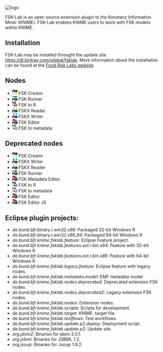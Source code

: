 ![logo](https://foodrisklabs.bfr.bund.de/wp-content/uploads/2015/02/FSKlab7-1.png "FSK-Lab")

FSK-Lab is an open source extension plugin to the Konstanz Information Miner
(KNIME). FSK-Lab enables KNIME users to work with FSK models within KNIME.

## Installation
FSK-Lab may be installed throught the update site <https://dl.bintray.com/silebat/fsklab>. More information about the installation can be found at the [Food Risk Labs website](https://foodrisklabs.bfr.bund.de/index.php/fsk-lab/)

## Nodes
- ![](de.bund.bfr.knime.fsklab.nodes/src/de/bund/bfr/knime/fsklab/nodes/Creator.png) FSK Creator
- ![](de.bund.bfr.knime.fsklab.nodes/src/de/bund/bfr/knime/fsklab/nodes/Runner.png) FSK Runner
- ![](de.bund.bfr.knime.fsklab.nodes/src/de/bund/bfr/knime/fsklab/nodes/FSK2R.png) FSK to R
- ![](de.bund.bfr.knime.fsklab.nodes/src/de/bund/bfr/knime/fsklab/nodes/Reader.png) FSKX Reader
- ![](de.bund.bfr.knime.fsklab.nodes/src/de/bund/bfr/knime/fsklab/nodes/Writer.png) FSKX Writer
- ![](de.bund.bfr.knime.fsklab.nodes/src/de/bund/bfr/knime/fsklab/nodes/Editor.png) FSK Editor
- ![](de.bund.bfr.knime.fsklab.nodes/src/de/bund/bfr/knime/fsklab/nodes/fsk2metadata.png) FSK to metadata

## Deprecated nodes
- ![](de.bund.bfr.knime.fsklab.nodes.deprecated/src/de/bund/bfr/knime/fsklab/nodes/creator/FskCreator.png) FSK Creator
- ![](de.bund.bfr.knime.fsklab.nodes.deprecated/src/de/bund/bfr/knime/fsklab/nodes/writer/FskxWriter.png) FSKX Writer
- ![](de.bund.bfr.knime.fsklab.nodes.deprecated/src/de/bund/bfr/knime/fsklab/nodes/reader/FskxReader.png) FSKX Reader
- ![](de.bund.bfr.knime.fsklab.nodes.deprecated/src/de/bund/bfr/knime/fsklab/nodes/runner/FskRunner.png) FSK Runner
- ![](de.bund.bfr.knime.fsklab.nodes.deprecated/src/de/bund/bfr/knime/fsklab/nodes/metadataeditor/FskEditor.png) FSK Metadata Editor
- ![](de.bund.bfr.knime.fsklab.nodes.deprecated/src/de/bund/bfr/knime/fsklab/nodes/fsk2r/fsk2r.png) FSK to R
- ![](de.bund.bfr.knime.fsklab.nodes.deprecated/src/de/bund/bfr/knime/fsklab/nodes/fsk2metadata/fsk2metadata.png) FSK to metadata
- ![](de.bund.bfr.knime.fsklab.nodes.deprecated/src/de/bund/bfr/knime/fsklab/nodes/editor/FskEditor.png) FSK Editor
- ![](de.bund.bfr.knime.fsklab.nodes.deprecated/src/de/bund/bfr/knime/fsklab/nodes/editor/js/FskEditor.png) FSK Editor JS

## Eclipse plugin projects:
- *de.bund.bfr.binary.r.win32.x86*: Packaged 32-bit Windows R
- *de.bund.bfr.binary.r.win32.x86_64*: Packaged 64-bit Windows R
- *de.bund.bfr.knime.fsklab.feature*: Eclipse Feature project.
- *de.bund.bfr.knime.fsklab.features.ext.r.bin.x64*: Feature with 32-bit Windows R
- *de.bund.bfr.knime.fsklab.features.ext.r.bin.x86*: Feature with 64-bit Windows R
- *de.bund.bfr.knime.fsklab.legacy.feature*: Eclipse feature with legacy nodes.
- *de.bund.bfr.knime.fsklab.metadata.model*: EMF metadata model
- *de.bund.bfr.knime.fsklab.nodes.deprecated*: Deprecated extension FSK nodes.
- *de.bund.bfr.knime.fsklab.nodes.deprecated2*: Legacy extension FSK nodes.
- *de.bund.bfr.knime.fsklab.nodes*: Extension nodes.
- *de.bund.bfr.knime.fsklab.scripts*: Scripts for development.
- *de.bund.bfr.knime.fsklab.target*: KNIME .target file.
- *de.bund.bfr.knime.fsklab.testflows*: Test workflows.
- *de.bund.bfr.knime.fsklab.update.p2.deploy*: Deployment script.
- *de.bund.bfr.knime.fsklab.update.p2*: Update site.
- *org.jdom2*: Binaries for jdom 2.0.1.
- *org.jsbml*: Binaries for JSBML 1.2.
- *org.jsoup*: Binaries for Jsoup 1.9.2.
